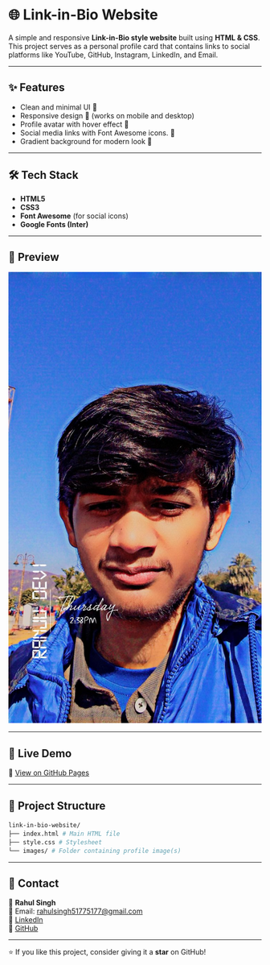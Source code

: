 # 🌐 Link-in-Bio Website

A simple and responsive **Link-in-Bio style website** built using **HTML & CSS**.  
This project serves as a personal profile card that contains links to social platforms like YouTube, GitHub, Instagram, LinkedIn, and Email.

---

## ✨ Features
- Clean and minimal UI 🎨
- Responsive design 📱 (works on mobile and desktop)
- Profile avatar with hover effect 👤
- Social media links with Font Awesome icons. 🔗
- Gradient background for modern look 🌈

---

## 🛠️ Tech Stack
- **HTML5**
- **CSS3**
- **Font Awesome** (for social icons)
- **Google Fonts (Inter)**

---

## 📸 Preview
![Website Screenshot](images/profile.jpg)

---

## 🚀 Live Demo
🔗 [View on GitHub Pages](https://ctcrahul.github.io/link-in-bio-website/)

---

## 📂 Project Structure
```bash
link-in-bio-website/
├── index.html # Main HTML file
├── style.css # Stylesheet
└── images/ # Folder containing profile image(s)

```





---

## 📧 Contact
👤 **Rahul Singh**  
📩 Email: [rahulsingh51775177@gmail.com](mailto:rahulsingh51775177@gmail.com)  
🔗 [LinkedIn](https://www.linkedin.com/in/rahulsingh51775177/)  
🔗 [GitHub](https://github.com/ctcrahul)


---
⭐ If you like this project, consider giving it a **star** on GitHub!

